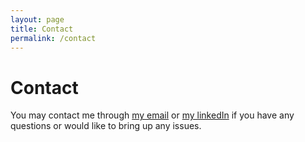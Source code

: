 ```yaml
---
layout: page
title: Contact
permalink: /contact
---
```


# Contact

You may contact me through [my email](mailto:feijingmiao@outlook.com) or [my linkedIn](https://www.linkedin.com/in/jingmiao-jasmine-fei-a585a3324/) if you have any questions or would like to bring up any issues.

